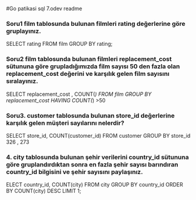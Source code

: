 
#Go patikasi sql 7.odev readme

### Soru1 film tablosunda bulunan filmleri rating değerlerine göre gruplayınız.
SELECT rating FROM film
GROUP BY rating;
### Soru2 film tablosunda bulunan filmleri replacement_cost sütununa göre grupladığımızda film sayısı 50 den fazla olan replacement_cost değerini ve karşılık gelen film sayısını sıralayınız.
SELECT replacement_cost , COUNT(*) FROM film 
GROUP BY replacement_cost HAVING COUNT(*) >50

### Soru3. customer tablosunda bulunan store_id değerlerine karşılık gelen müşteri sayılarını nelerdir? 
SELECT store_id, COUNT(customer_id) FROM customer
GROUP BY   store_id 
326 , 273

### 4. city tablosunda bulunan şehir verilerini country_id sütununa göre gruplandırdıktan sonra en fazla şehir sayısı barındıran country_id bilgisini ve şehir sayısını paylaşınız.
ELECT country_id, COUNT(city) FROM city 
GROUP BY country_id 
ORDER BY COUNT(city) DESC 
LIMIT 1;

